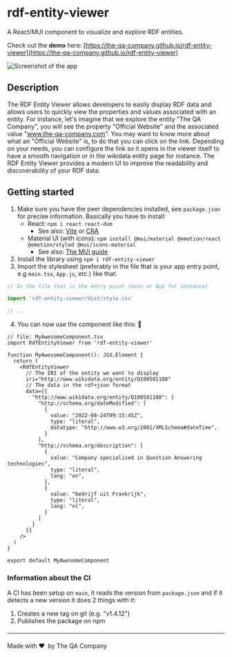 # rdf-entity-viewer

A React/MUI component to visualize and explore RDF entities.

Check out the **demo** here: [https://the-qa-company.github.io/rdf-entity-viewer](https://the-qa-company.github.io/rdf-entity-viewer)

![Screenshot of the app](https://raw.githubusercontent.com/the-qa-company/rdf-entity-viewer/main/res/demo-home.png)

## Description

The RDF Entity Viewer allows developers to easily display RDF data and allows users to quickly view the properties and values associated with an entity. For instance, let's imagine that we explore the entity "The QA Company", you will see the property "Official Website" and the associated value "www.the-qa-company.com". You may want to know more about what an "Official Website" is, to do that you can click on the link. Depending on your needs, you can configure the link so it opens in the viewer itself to have a smooth navigation or in the wikidata entity page for instance. The RDF Entity Viewer provides a modern UI to improve the readability and discoverability of your RDF data.

## Getting started

1) Make sure you have the peer dependencies installed, see `package.json` for precise information. Basically you have to install:
    - React: `npm i react react-dom`
      - See also: [Vite](https://vitejs.dev/) or [CRA](https://create-react-app.dev/)
    - Material UI (with icons): `npm install @mui/material @emotion/react @emotion/styled @mui/icons-material`
      - See also: [The MUI guide](https://mui.com/material-ui/getting-started/installation/)
2) Install the library using `npm i rdf-entity-viewer`
3) Import the stylesheet (preferably in the file that is your app entry point, e.g `main.tsx`, `App.js`, etc.) like that:

```js
// In the file that is the entry point (main or App for instance)

import 'rdf-entity-viewer/dist/style.css'

// ...
```

4) You can now use the component like this: 🎉

```tsx
// file: MyAwesomeComponent.tsx
import RdfEntityViewer from 'rdf-entity-viewer'

function MyAwesomeComponent(): JSX.Element {
  return (
    <RdfEntityViewer
      // The IRI of the entity we want to display
      iri="http://www.wikidata.org/entity/Q100501108"
      // The data in the rdf+json format
      data={{
        "http://www.wikidata.org/entity/Q100501108": {
          "http://schema.org/dateModified": [
            {
              value: "2022-08-24T09:15:45Z",
              type: "literal",
              datatype: "http://www.w3.org/2001/XMLSchema#dateTime",
            }
          ],
          "http://schema.org/description": [
            {
              value: "Company specialised in Question Answering technologies",
              type: "literal",
              lang: "en",
            },
            {
              value: "bedrijf uit Frankrijk",
              type: "literal",
              lang: "nl",
            }
          ]
        }
      }}
    />
  )
}

export default MyAwesomeComponent
```

### Information about the CI

A CI has been setup on `main`, it reads the version from `package.json` and if it detects a new version it does 2 things with it:

1) Creates a new tag on git (e.g. "v1.4.12")
2) Publishes the package on npm

<hr style="margin-top: 20px; margin-bottom: 20px">

Made with ♥&ensp;by The QA Company
